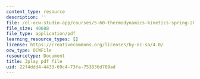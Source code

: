 ```yaml
---
content_type: resource
description: ''
file: /ol-ocw-studio-app/courses/5-60-thermodynamics-kinetics-spring-2008/22f4ddd4443369c473fa753836d789ad_U2BNmEnry6E.pdf
file_size: 40688
file_type: application/pdf
learning_resource_types: []
license: https://creativecommons.org/licenses/by-nc-sa/4.0/
ocw_type: OCWFile
resourcetype: Document
title: 3play pdf file
uid: 22f4ddd4-4433-69c4-73fa-753836d789ad
---
```


